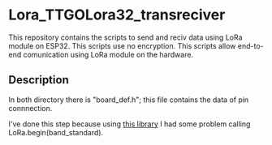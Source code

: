 # Lora_TTGOLora32_transreciver
This repository contains the scripts to send and reciv data using LoRa module on ESP32.
This scripts use no encryption.
This scripts allow end-to-end comunication using LoRa module on the hardware.


## Description
In both directory there is "board_def.h"; this file contains the data of pin connnection.

I've done this step because using <a href = "https://github.com/sandeepmistry/arduino-LoRa">this library</a> I had some problem calling LoRa.begin(band_standard).
